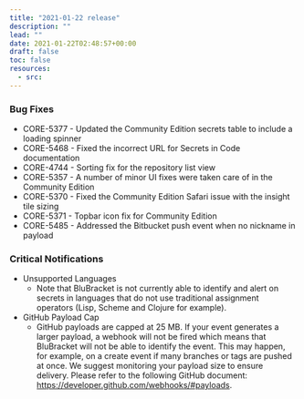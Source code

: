 ```yaml
---
title: "2021-01-22 release"
description: ""
lead: ""
date: 2021-01-22T02:48:57+00:00
draft: false
toc: false
resources:
  - src:
---
```


### Bug Fixes

- CORE-5377 - Updated the Community Edition secrets table to include a loading spinner
- CORE-5468 - Fixed the incorrect URL for Secrets in Code documentation
- CORE-4744 - Sorting fix for the repository list view
- CORE-5357 - A number of minor UI fixes were taken care of in the Community Edition
- CORE-5370 - Fixed the Community Edition Safari issue with the insight tile sizing
- CORE-5371 - Topbar icon fix for Community Edition
- CORE-5485 - Addressed the Bitbucket push event when no nickname in payload

### Critical Notifications

- Unsupported Languages
    - Note that BluBracket is not currently able to identify and alert on secrets in languages that do not use traditional assignment operators (Lisp, Scheme and Clojure for example).
- GitHub Payload Cap
    - GitHub payloads are capped at 25 MB. If your event generates a larger payload, a webhook will not be fired which means that BluBracket will not be able to identify the event. This may happen, for example, on a create event if many branches or tags are pushed at once. We suggest monitoring your payload size to ensure delivery. Please refer to the following GitHub document: https://developer.github.com/webhooks/#payloads.